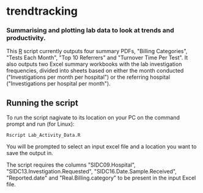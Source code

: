trendtracking
========

### Summarising and plotting lab data to look at trends and productivity.

This [R](https://www.R-project.org/) script currently outputs four summary PDFs, "Billing Categories", "Tests Each Month", "Top 10 Referrers" and "Turnover Time Per Test". It also outputs two Excel summary workbooks with the lab investigation frequencies, divided into sheets based on either the month conducted ("Investigations per month per hospital") or the referring hospital ("Investigations per hospital per month").

## Running the script

To run the script nagivate to its location on your PC on the command prompt and run (for Linux):

`Rscript Lab_Activity_Data.R`

You will be prompted to select an input excel file and a location you want to save the output in.

The script requires the columns "SIDC09.Hospital", "SIDC13.Investigation.Requested", "SIDC16.Date.Sample.Received", "Reported.date" and "Real.Billing.category" to be present in the input Excel file.
